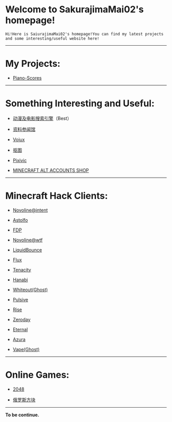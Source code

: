 # Welcome to SakurajimaMai02's homepage!

```
Hi!Here is SaiurajimaMai02's homepage!You can find my latest projects and some interesting/useful website here!
```
---

# My Projects: 

- [Piano-Scores](https://github.com/sakurajimamai02/piano-scores)

---

# Something Interesting and Useful:

- [动漫及电影搜索引擎](https://xsear.ch)（Best）

- [资料参闻馆](https://ubc26.github.io/links/menu.html)

- [Voiux](https://tuku.voiux.com)

- [抠图](https://remove.bg)

- [Pixivic](https://xm.sb)

- [MINECRAFT ALT ACCOUNTS SHOP](https://alts.top)

---

# Minecraft Hack Clients:

- [Novoline@intent](https://intent.store)

- [Astolfo](https://astolfo.lgbt)

- [FDP](https://getfdp.today)

- [Novoline@wtf](https://novoline.wtf)

- [LiquidBounce](https://liquidbounce.net)

- [Flux](https://flux.today)

- [Tenacity](https://intent.store)

- [Hanabi](https://hanabi.life)

- [Whiteout(Ghost)](https://andromeda.wtf)

- [Pulsive](https://intent.store)

- [Rise](https://intent.store)

- [Zeroday](https://intent.store)

- [Eternal](https://intent.store)

- [Azura](https://intent.store)

- [Vape(Ghost)](https://Vape.gg)

---

# Online Games:

- [2048](https://u.ali213.net/games/2048/index.html?game_code=2)

- [俄罗斯方块](https://chvin.github.io/react-tetris/)

---
**To be continue.**
